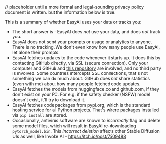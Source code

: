 // placeholder until a more formal and legal-sounding privacy policy document is written. but the information below is true.

This is a summary of whether EasyAI uses your data or tracks you:
* The short answer is - EasyAI does *not* use your data, and does *not* track you.
* EasyAI does not send your prompts or usage or analytics to anyone. There is no tracking. We don't even know how many people use EasyAI, let alone their prompts.
* EasyAI fetches updates to the code whenever it starts up. It does this by contacting GitHub directly, via SSL (secure connection). Only your computer and GitHub and [this repository](https://github.com/easydiffusion/easydiffusion) are involved, and no third party is involved. Some countries intercepts SSL connections, that's not something we can do much about. GitHub does *not* share statistics (even with me) about how many people fetched code updates.
* EasyAI fetches the models from huggingface.co and github.com, if they don't exist on your PC. For e.g. if the safety checker (NSFW) model doesn't exist, it'll try to download it.
* EasyAI fetches code packages from pypi.org, which is the standard hosting service for all Python projects. That's where packages installed via `pip install` are stored.
* Occasionally, antivirus software are known to *incorrectly* flag and delete some model files, which will result in EasyAI re-downloading `pytorch_model.bin`. This *incorrect deletion* affects other Stable Diffusion UIs as well, like Invoke AI - https://itch.io/post/7509488
